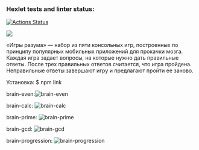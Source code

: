 ### Hexlet tests and linter status:
[![Actions Status](https://github.com/qqqrqq/frontend-project-lvl1/workflows/hexlet-check/badge.svg)](https://github.com/qqqrqq/frontend-project-lvl1/actions)


<a href="https://codeclimate.com/github/qqqrqq/frontend-project-lvl1/maintainability"><img src="https://api.codeclimate.com/v1/badges/50802ae2b1ef76654ce3/maintainability" /></a>

«Игры разума» — набор из пяти консольных игр, построенных по принципу популярных мобильных приложений для прокачки мозга. Каждая игра задает вопросы, на которые нужно дать правильные ответы. После трех правильных ответов считается, что игра пройдена. Неправильные ответы завершают игру и предлагают пройти ее заново.

Установка: $ npm link

brain-even:![brain-even](https://user-images.githubusercontent.com/107568622/177631006-77b54056-5b2b-4acf-a6d4-1288bac2c171.gif)

brain-calc: ![brain-calc](https://user-images.githubusercontent.com/107568622/177636591-306069df-de42-4e73-8a40-9c41c63a8ef5.gif)

brain-prime: ![brain-prime](https://user-images.githubusercontent.com/107568622/177637066-e076adab-31ec-484a-9338-d3dd2c970589.gif)

brain-gcd: ![brain-gcd](https://user-images.githubusercontent.com/107568622/177638025-c9b9dbcd-f13b-4559-bd7c-2c60388cc1c7.gif)

brain-progression: ![brain-progression](https://user-images.githubusercontent.com/107568622/177638501-b050dd65-55fe-4d0b-bd6a-3eaa375807cd.gif)
